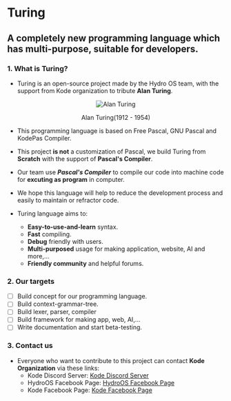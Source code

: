 # Turing
## A completely new programming language which has multi-purpose, suitable for developers.
### 1. What is Turing?
* Turing is an open-source project made by the Hydro OS team, with the support from Kode organization to tribute **Alan Turing**.

<p align="center">
<img src="https://upload.wikimedia.org/wikipedia/commons/a/a1/Alan_Turing_Aged_16.jpg" alt="Alan Turing"/>
<p align="center">Alan Turing(1912 - 1954)</p>
</p>

* This programming language is based on Free Pascal, GNU Pascal and KodePas Compiler.
* This project **is not** a customization of Pascal, we build Turing from **Scratch** with the support of **Pascal's Compiler**.
* Our team use ***Pascal's Compiler*** to compile our code into machine code for **excuting as program** in computer.
* We hope this language will help to reduce the development process and easily to maintain or refractor code.

* Turing language aims to:
  * **Easy-to-use-and-learn** syntax.
  * **Fast** compiling.
  * **Debug** friendly with users.
  * **Multi-purposed** usage for making application, website, AI and more,...
  * **Friendly community** and helpful forums.

### 2. Our targets
  - [ ] Build concept for our programming language.
  - [ ] Build context-grammar-tree.
  - [ ] Build lexer, parser, compiler
  - [ ] Build framework for making app, web, AI,...
  - [ ] Write documentation and start beta-testing.
 
### 3. Contact us
  * Everyone who want to contribute to this project can contact **Kode Organization** via these links:
     * Kode Discord Server: [Kode Discord Server](https://discord.gg/33fmGezE)
     * HydroOS Facebook Page: [HydroOS Facebook Page](https://www.facebook.com/hydroos.dev)
     * Kode Facebook Page: [Kode Facebook Page](https://www.facebook.com/kode.page)
